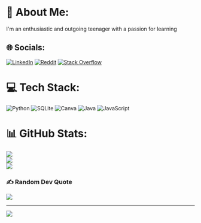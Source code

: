 # 💫 About Me:
I'm an enthusiastic and outgoing teenager with a passion for learning


## 🌐 Socials:
[![LinkedIn](https://img.shields.io/badge/LinkedIn-%230077B5.svg?logo=linkedin&logoColor=white)](https://linkedin.com/in/rasmustarkiainen) [![Reddit](https://img.shields.io/badge/Reddit-%23FF4500.svg?logo=Reddit&logoColor=white)](https://reddit.com/user/u/R4zz3_) [![Stack Overflow](https://img.shields.io/badge/-Stackoverflow-FE7A16?logo=stack-overflow&logoColor=white)](https://stackoverflow.com/users/23107791) 

# 💻 Tech Stack:
![Python](https://img.shields.io/badge/python-3670A0?style=for-the-badge&logo=python&logoColor=ffdd54) ![SQLite](https://img.shields.io/badge/sqlite-%2307405e.svg?style=for-the-badge&logo=sqlite&logoColor=white) ![Canva](https://img.shields.io/badge/Canva-%2300C4CC.svg?style=for-the-badge&logo=Canva&logoColor=white) ![Java](https://img.shields.io/badge/java-%23ED8B00.svg?style=for-the-badge&logo=openjdk&logoColor=white) ![JavaScript](https://img.shields.io/badge/javascript-%23323330.svg?style=for-the-badge&logo=javascript&logoColor=%23F7DF1E)
# 📊 GitHub Stats:
![](https://github-readme-stats.vercel.app/api?username=R4zzz3&theme=dark&hide_border=false&include_all_commits=true&count_private=true)<br/>
![](https://nirzak-streak-stats.vercel.app/?user=R4zzz3&theme=dark&hide_border=false)<br/>
![](https://github-readme-stats.vercel.app/api/top-langs/?username=R4zzz3&theme=dark&hide_border=false&include_all_commits=true&count_private=true&layout=compact)

### ✍️ Random Dev Quote
![](https://quotes-github-readme.vercel.app/api?type=horizontal&theme=radical)

---
[![](https://visitcount.itsvg.in/api?id=R4zzz3&icon=0&color=0)](https://visitcount.itsvg.in)

<!-- Proudly created with GPRM ( https://gprm.itsvg.in ) --> 
